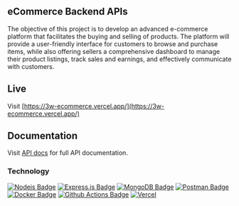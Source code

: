 ## eCommerce Backend APIs

The objective of this project is to develop an advanced e-commerce platform that facilitates the buying and selling of products. The platform will provide a user-friendly interface for customers to browse and purchase items, while also offering sellers a comprehensive dashboard to manage their product listings, track sales and earnings, and effectively communicate with customers.

## **Live**

Visit [https://3w-ecommerce.vercel.app/](https://3w-ecommerce.vercel.app/)

## **Documentation**

Visit [API docs](./docs/api-docs.md) for full API documentation.

### Technology

[![Nodejs Badge](https://img.shields.io/badge/-Nodejs-3C873A?style=for-the-badge&labelColor=black&logo=node.js&logoColor=3C873A)](#) [![Express.js Badge](https://img.shields.io/badge/Express.js-000000?style=for-the-badge&logo=express&logoColor=white)](#) [![MongoDB Badge](https://img.shields.io/badge/MongoDB-4EA94B?style=for-the-badge&logo=mongodb&logoColor=white)](#) [![Postman Badge](https://img.shields.io/badge/Postman-FF6C37?style=for-the-badge&logo=Postman&logoColor=white)](#) [![Docker Badge](https://img.shields.io/badge/Docker-2CA5E0?style=for-the-badge&logo=docker&logoColor=white)](#) [![Github Actions Badge](https://img.shields.io/badge/Github%20Actions-282a2e?style=for-the-badge&logo=githubactions&logoColor=367cfe)](#) [![Vercel](https://img.shields.io/badge/Vercel-000000?style=for-the-badge&logo=vercel&logoColor=white)](#)
